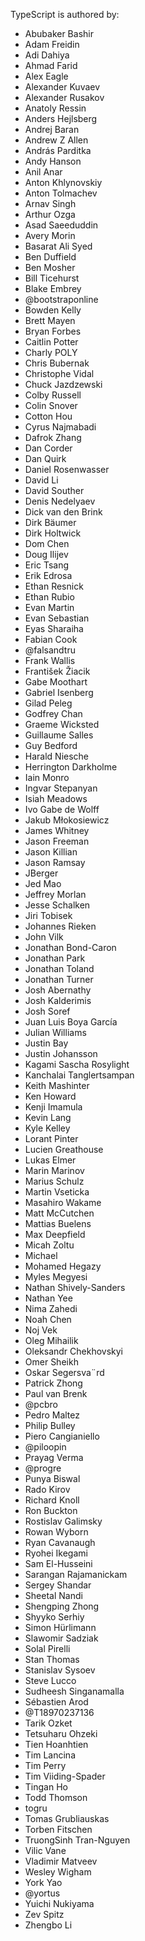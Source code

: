 TypeScript is authored by:
* Abubaker Bashir
* Adam Freidin
* Adi Dahiya
* Ahmad Farid
* Alex Eagle
* Alexander Kuvaev
* Alexander Rusakov 
* Anatoly Ressin 
* Anders Hejlsberg
* Andrej Baran 
* Andrew Z Allen
* András Parditka 
* Andy Hanson
* Anil Anar
* Anton Khlynovskiy 
* Anton Tolmachev
* Arnav Singh
* Arthur Ozga
* Asad Saeeduddin
* Avery Morin
* Basarat Ali Syed
* Ben Duffield
* Ben Mosher 
* Bill Ticehurst
* Blake Embrey
* @bootstraponline
* Bowden Kelly
* Brett Mayen
* Bryan Forbes
* Caitlin Potter
* Charly POLY 
* Chris Bubernak
* Christophe Vidal 
* Chuck Jazdzewski
* Colby Russell
* Colin Snover
* Cotton Hou 
* Cyrus Najmabadi
* Dafrok Zhang
* Dan Corder
* Dan Quirk
* Daniel Rosenwasser
* David Li
* David Souther
* Denis Nedelyaev
* Dick van den Brink
* Dirk Bäumer
* Dirk Holtwick
* Dom Chen 
* Doug Ilijev
* Eric Tsang
* Erik Edrosa
* Ethan Resnick 
* Ethan Rubio
* Evan Martin
* Evan Sebastian
* Eyas Sharaiha
* Fabian Cook 
* @falsandtru
* Frank Wallis
* František Žiacik
* Gabe Moothart 
* Gabriel Isenberg
* Gilad Peleg
* Godfrey Chan 
* Graeme Wicksted
* Guillaume Salles
* Guy Bedford
* Harald Niesche
* Herrington Darkholme
* Iain Monro
* Ingvar Stepanyan
* Isiah Meadows
* Ivo Gabe de Wolff
* Jakub Młokosiewicz 
* James Whitney
* Jason Freeman
* Jason Killian
* Jason Ramsay
* JBerger
* Jed Mao
* Jeffrey Morlan
* Jesse Schalken
* Jiri Tobisek
* Johannes Rieken
* John Vilk
* Jonathan Bond-Caron
* Jonathan Park
* Jonathan Toland
* Jonathan Turner
* Josh Abernathy 
* Josh Kalderimis
* Josh Soref
* Juan Luis Boya García
* Julian Williams
* Justin Bay 
* Justin Johansson 
* Kagami Sascha Rosylight
* Kanchalai Tanglertsampan
* Keith Mashinter
* Ken Howard
* Kenji Imamula
* Kevin Lang 
* Kyle Kelley
* Lorant Pinter
* Lucien Greathouse
* Lukas Elmer 
* Marin Marinov
* Marius Schulz 
* Martin Vseticka
* Masahiro Wakame
* Matt McCutchen
* Mattias Buelens 
* Max Deepfield
* Micah Zoltu
* Michael 
* Mohamed Hegazy
* Myles Megyesi 
* Nathan Shively-Sanders
* Nathan Yee
* Nima Zahedi
* Noah Chen 
* Noj Vek
* Oleg Mihailik
* Oleksandr Chekhovskyi
* Omer Sheikh 
* Oskar Segersva¨rd
* Patrick Zhong
* Paul van Brenk
* @pcbro
* Pedro Maltez
* Philip Bulley
* Piero Cangianiello
* @piloopin
* Prayag Verma
* @progre
* Punya Biswal
* Rado Kirov
* Richard Knoll
* Ron Buckton
* Rostislav Galimsky 
* Rowan Wyborn
* Ryan Cavanaugh
* Ryohei Ikegami
* Sam El-Husseini 
* Sarangan Rajamanickam
* Sergey Shandar 
* Sheetal Nandi
* Shengping Zhong
* Shyyko Serhiy
* Simon Hürlimann
* Slawomir Sadziak 
* Solal Pirelli
* Stan Thomas
* Stanislav Sysoev
* Steve Lucco
* Sudheesh Singanamalla 
* Sébastien Arod
* @T18970237136
* Tarik Ozket
* Tetsuharu Ohzeki
* Tien Hoanhtien
* Tim Lancina 
* Tim Perry
* Tim Viiding-Spader
* Tingan Ho
* Todd Thomson
* togru
* Tomas Grubliauskas
* Torben Fitschen 
* TruongSinh Tran-Nguyen
* Vilic Vane
* Vladimir Matveev
* Wesley Wigham
* York Yao
* @yortus
* Yuichi Nukiyama
* Zev Spitz
* Zhengbo Li